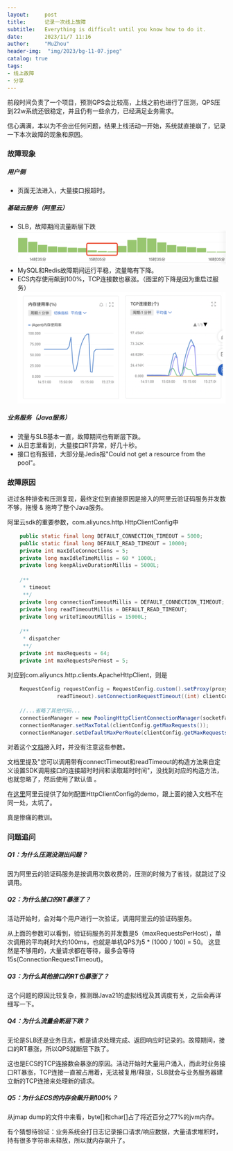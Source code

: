 ```yaml
---
layout:     post
title:      记录一次线上故障
subtitle:   Everything is difficult until you know how to do it.
date:       2023/11/7 11:16
author:     "MuZhou"
header-img:  "img/2023/bg-11-07.jpeg"
catalog: true
tags:
- 线上故障
- 分享
---
```

前段时间负责了一个项目，预测QPS会比较高，上线之前也进行了压测，QPS压到22w系统还很稳定，并且仍有一些余力，已经满足业务需求。

信心满满，本以为不会出任何问题，结果上线活动一开始，系统就直接崩了，记录一下本次故障的现象和原因。

### 故障现象
##### 用户侧
- 页面无法进入，大量接口报超时。

##### 基础云服务（阿里云）
- SLB，故障期间流量断层下跌
  ![SLB流量断崖式下跌](/img/2023/SLB流量断崖式下跌.png)
- MySQL和Redis故障期间运行平稳，流量略有下降。
- ECS内存使用飙到100%，TCP连接数也暴涨。（图里的下降是因为重启过服务）
  ![ECS异常](/img/2023/ECS异常.png)

##### 业务服务（Java服务）
- 流量与SLB基本一直，故障期间也有断层下跌。
- 从日志里看到，大量接口RT异常，好几十秒。
- 接口也有报错，大部分是Jedis报"Could not get a resource from the pool"。

### 故障原因
进过各种排查和压测复现，最终定位到直接原因是接入的阿里云验证码服务并发数不够，拖慢 & 拖垮了整个Java服务。

阿里云sdk的重要参数，com.aliyuncs.http.HttpClientConfig中
```java
    public static final long DEFAULT_CONNECTION_TIMEOUT = 5000;
    public static final long DEFAULT_READ_TIMEOUT = 10000;
    private int maxIdleConnections = 5;
    private long maxIdleTimeMillis = 60 * 1000L;
    private long keepAliveDurationMillis = 5000L;
    
    /**
     * timeout
     **/
    private long connectionTimeoutMillis = DEFAULT_CONNECTION_TIMEOUT;
    private long readTimeoutMillis = DEFAULT_READ_TIMEOUT;
    private long writeTimeoutMillis = 15000L;

    /**
     * dispatcher
     **/
    private int maxRequests = 64;
    private int maxRequestsPerHost = 5;
```

对应到com.aliyuncs.http.clients.ApacheHttpClient，则是
```java
    RequestConfig requestConfig = RequestConfig.custom().setProxy(proxy).setConnectTimeout(connectTimeout).setSocketTimeout(
                readTimeout).setConnectionRequestTimeout((int) clientConfig.getWriteTimeoutMillis()).build();

    //...省略了其他代码...
    connectionManager = new PoolingHttpClientConnectionManager(socketFactoryRegistryBuilder.build());
    connectionManager.setMaxTotal(clientConfig.getMaxRequests());
    connectionManager.setDefaultMaxPerRoute(clientConfig.getMaxRequestsPerHost());
```

对着这个[文档](https://help.aliyun.com/document_detail/122249.html?spm=a2c4g.122070.0.0.70fd4c57w6ZKUy)接入时，并没有注意这些参数。

文档里提及"您可以调用带有connectTimeout和readTimeout的构造方法来自定义设置SDK调用接口的连接超时时间和读取超时时间"，没找到对应的构造方法，也就忽略了，然后使用了默认值 。

在[这里](https://help.aliyun.com/zh/sdk/developer-reference/connection-pool-of-an-http-client-1)阿里云提供了如何配置HttpClientConfig的demo，跟上面的接入文档不在同一处，太坑了。
  
真是惨痛的教训。

### 问题追问
##### Q1：为什么压测没测出问题？
因为阿里云的验证码服务是按调用次数收费的，压测的时候为了省钱，就跳过了没调用。
##### Q2：为什么接口的RT暴涨了？
活动开始时，会对每个用户进行一次验证，调用阿里云的验证码服务。

从上面的参数可以看到，验证码服务的并发数是5（maxRequestsPerHost），单次调用的平均耗时大约100ms，也就是单机QPS为5 * (1000 / 100) = 50。
这显然是不够用的，大量请求都在等待，最多会等待15s(ConnectionRequestTimeout)。
##### Q3：为什么其他接口的RT也暴涨了？
这个问题的原因比较复杂，推测跟Java21的虚拟线程及其调度有关，之后会再详细写一下。
##### Q4：为什么流量会断层下跌？
无论是SLB还是业务日志，都是请求处理完成、返回响应时记录的。故障期间，接口的RT暴涨，所以QPS就断层下跌了。

这也是ECS的TCP连接数会暴涨的原因。活动开始时大量用户涌入，而此时业务接口RT暴涨，TCP连接一直被占用着，无法被复用/释放，SLB就会与业务服务器建立新的TCP连接来处理新的请求。

##### Q5：为什么ECS的内存会飙升到100%？
从jmap dump的文件中来看，byte[]和char[]占了将近百分之77%的jvm内存。

有个猜想待验证：业务系统会打日志记录接口请求/响应数据，大量请求堆积时，持有很多字符串未释放，所以就内存飙升了。
